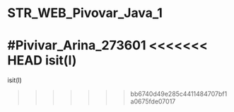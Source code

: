 # STR_WEB_Pivovar_Java_1
#Pivivar_Arina_273601
<<<<<<< HEAD
isit(l)
=======
isit(l)
>>>>>>> bb6740d49e285c4411484707bf1a0675fde07017
